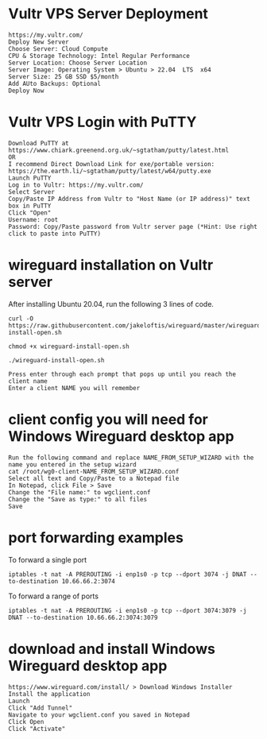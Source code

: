 # Vultr VPS Server Deployment
```
https://my.vultr.com/
Deploy New Server
Choose Server: Cloud Compute
CPU & Storage Technology: Intel Regular Performance
Server Location: Choose Server Location
Server Image: Operating System > Ubuntu > 22.04  LTS  x64
Server Size: 25 GB SSD $5/month
Add AUto Backups: Optional
Deploy Now
```

# Vultr VPS Login with PuTTY
```
Download PuTTY at https://www.chiark.greenend.org.uk/~sgtatham/putty/latest.html
OR
I recommend Direct Download Link for exe/portable version: https://the.earth.li/~sgtatham/putty/latest/w64/putty.exe
Launch PuTTY
Log in to Vultr: https://my.vultr.com/
Select Server
Copy/Paste IP Address from Vultr to "Host Name (or IP address)" text box in PuTTY
Click "Open"
Username: root
Password: Copy/Paste password from Vultr server page (*Hint: Use right click to paste into PuTTY)
```

# wireguard installation on Vultr server 

After installing Ubuntu 20.04, run the following 3 lines of code.
```
curl -O https://raw.githubusercontent.com/jakeloftis/wireguard/master/wireguard-install-open.sh
```
```
chmod +x wireguard-install-open.sh
```
```
./wireguard-install-open.sh
```
```
Press enter through each prompt that pops up until you reach the client name
Enter a client NAME you will remember
```

# client config you will need for Windows Wireguard desktop app
```
Run the following command and replace NAME_FROM_SETUP_WIZARD with the name you entered in the setup wizard
cat /root/wg0-client-NAME_FROM_SETUP_WIZARD.conf
Select all text and Copy/Paste to a Notepad file
In Notepad, click File > Save
Change the "File name:" to wgclient.conf
Change the "Save as type:" to all files
Save
```

# port forwarding examples <br />
To forward a single port
```
iptables -t nat -A PREROUTING -i enp1s0 -p tcp --dport 3074 -j DNAT --to-destination 10.66.66.2:3074
```
To forward a range of ports
```
iptables -t nat -A PREROUTING -i enp1s0 -p tcp --dport 3074:3079 -j DNAT --to-destination 10.66.66.2:3074:3079
```

# download and install Windows Wireguard desktop app
```
https://www.wireguard.com/install/ > Download Windows Installer
Install the application
Launch
Click "Add Tunnel"
Navigate to your wgclient.conf you saved in Notepad
Click Open
Click "Activate"
```
